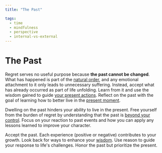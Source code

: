 ```yaml
---
title: "The Past"

tags:
  - time
  - mindfulness
  - perspective
  - internal-vs-external
---
```


# The Past

Regret serves no useful purpose because **the past cannot be changed**. What has
happened is part of the [natural order](living-accordance-nature.md), and any
emotional attachment to it only leads to unnecessary suffering. Instead, accept
what has already occurred as part of life unfolding. Learn from it and use the
wisdom gained to guide [your present actions](actions.md). Reflect on the past
with the goal of learning how to better live in the [present
moment](time-present-moment.md).

Dwelling on the past hinders your ability to live in the present. Free yourself
from the burden of regret by understanding that the past is [beyond your
control](dichotomy-control.md#what-is-outside-our-control). Focus on your
reaction to past events and how you can apply any lessons learned to improve
your character.

Accept the past. Each experience (positive or negative) contributes to your
growth. Look back for ways to enhance your [wisdom](wisdom.md). Use reason to
guide your response to life's challenges. Honor the past but prioritize the
present.

